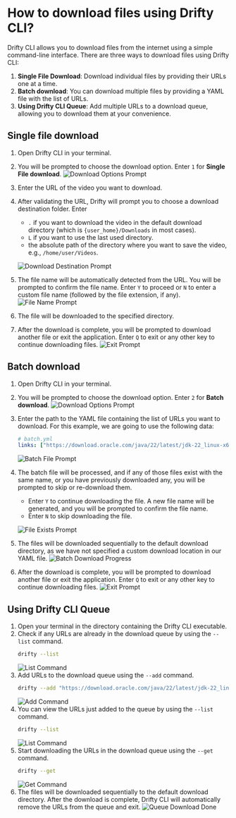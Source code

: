 # How to download files using Drifty CLI?

Drifty CLI allows you to download files from the internet using a simple command-line interface. There are three ways to download files using Drifty CLI:

1. **Single File Download**: Download individual files by providing their URLs one at a time.
2. **Batch download**: You can download multiple files by providing a YAML file with the list of URLs.
3. **Using Drifty CLI Queue**: Add multiple URLs to a download queue, allowing you to download them at your convenience.

## Single file download

1. Open Drifty CLI in your terminal.
2. You will be prompted to choose the download option. Enter `1` for **Single File download**.
   ![Download Options Prompt](https://github.com/user-attachments/assets/c1bb0da0-e36c-4229-9e8a-a473a973beaa)
3. Enter the URL of the video you want to download.
4. After validating the URL, Drifty will prompt you to choose a download destination folder. Enter
   - `.` if you want to download the video in the default download directory (which is `{user_home}/Downloads` in most cases).
   - `L` if you want to use the last used directory.
   - the absolute path of the directory where you want to save the video, e.g., `/home/user/Videos`.

   ![Download Destination Prompt](https://github.com/user-attachments/assets/1eb90bd7-1ae8-47f3-8a16-e4b8d5c214e6)
5. The file name will be automatically detected from the URL. You will be prompted to confirm the file name. Enter `Y` to proceed or `N` to enter a custom file name (followed by the file extension, if any).
   ![File Name Prompt](https://github.com/user-attachments/assets/5c6b0003-2498-457d-b4b3-cade262a19f9)
6. The file will be downloaded to the specified directory.
7. After the download is complete, you will be prompted to download another file or exit the application. Enter `Q` to exit or any other key to continue downloading files.
   ![Exit Prompt](https://github.com/user-attachments/assets/001a1111-d4af-4517-8545-8a5ae831ac70)

## Batch download

1. Open Drifty CLI in your terminal.
2. You will be prompted to choose the download option. Enter `2` for **Batch download**.
   ![Download Options Prompt](https://github.com/user-attachments/assets/c1bb0da0-e36c-4229-9e8a-a473a973beaa)
3. Enter the path to the YAML file containing the list of URLs you want to download.
   For this example, we are going to use the following data:
   ```yaml
   # batch.yml
   links: ["https://download.oracle.com/java/22/latest/jdk-22_linux-x64_bin.tar.gz", "https://www.youtube.com/watch?v=pBy1zgt0XPc"]
   ```
   ![Batch File Prompt](https://github.com/user-attachments/assets/d86c42f1-f8f2-44ba-8c96-69be1a76aede)
4. The batch file will be processed, and if any of those files exist with the same name, or you have previously downloaded any, you will be prompted to skip or re-download them.
   - Enter `Y` to continue downloading the file. A new file name will be generated, and you will be prompted to confirm the file name.
   - Enter `N` to skip downloading the file.

   ![File Exists Prompt](https://github.com/user-attachments/assets/6f475d3a-a316-443a-9b17-739a33155a7f)
5. The files will be downloaded sequentially to the default download directory, as we have not specified a custom download location in our YAML file.
   ![Batch Download Progress](https://github.com/user-attachments/assets/1ba81b88-ddb4-4721-aa5f-9579d4634e99)
6. After the download is complete, you will be prompted to download another file or exit the application. Enter `Q` to exit or any other key to continue downloading files.
   ![Exit Prompt](https://github.com/user-attachments/assets/3e8d7491-bb27-454a-b633-092bc45e0260)

## Using Drifty CLI Queue

1. Open your terminal in the directory containing the Drifty CLI executable.
2. Check if any URLs are already in the download queue by using the `--list` command.
   ```bash
   drifty --list
   ```
   ![List Command](https://github.com/user-attachments/assets/bc109432-43ef-461a-bc2e-751ce78e87b4)
3. Add URLs to the download queue using the `--add` command.
   ```bash
   drifty --add "https://download.oracle.com/java/22/latest/jdk-22_linux-x64_bin.tar.gz" "https://www.youtube.com/watch?v=pBy1zgt0XPc"
   ```
   ![Add Command](https://github.com/user-attachments/assets/5043cfe3-adcf-45a1-aead-33f3dec8a8cd)
4. You can view the URLs just added to the queue by using the `--list` command.
   ```bash
   drifty --list
   ```
   ![List Command](https://github.com/user-attachments/assets/b675b9e2-2159-4125-8996-535ba03f6cfe)
5. Start downloading the URLs in the download queue using the `--get` command.
   ```bash
   drifty --get
   ```
   ![Get Command](https://github.com/user-attachments/assets/0481a556-fea1-4d4f-9383-8e1d842ee388)
6. The files will be downloaded sequentially to the default download directory. After the download is complete, Drifty CLI will automatically remove the URLs from the queue and exit.
   ![Queue Download Done](https://github.com/user-attachments/assets/6ecea884-9587-4a7a-9a62-8b3052ac3a1d)